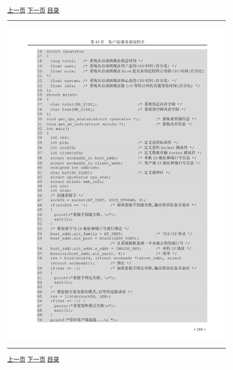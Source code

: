 [上一页](366.md) [下一页](368.md) [目录](../README.md)

***

![367](../images/367.png)

***

[上一页](366.md) [下一页](368.md) [目录](../README.md)